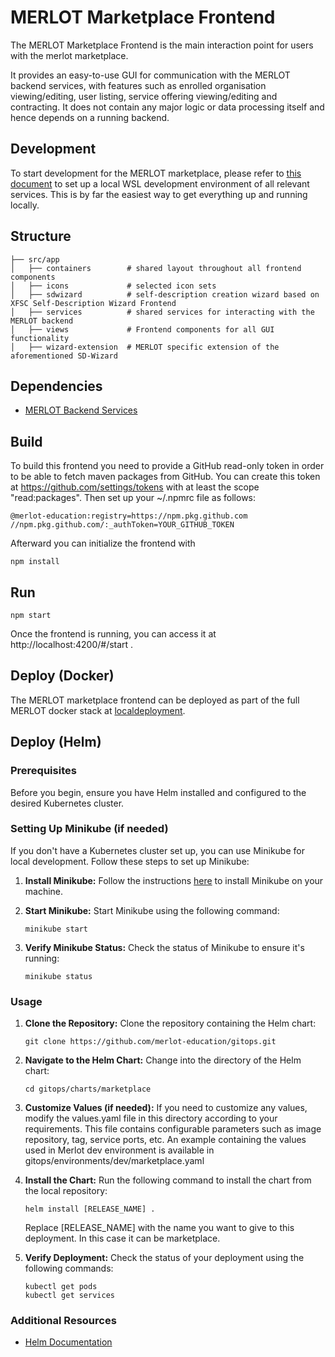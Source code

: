 # MERLOT Marketplace Frontend

The MERLOT Marketplace Frontend is the main interaction point for users with the merlot marketplace.

It provides an easy-to-use GUI for communication with the MERLOT backend services, with features such as enrolled organisation viewing/editing, user listing, service offering viewing/editing and contracting. It does not contain any major logic or data processing itself and hence depends on a running backend.

## Development

To start development for the MERLOT marketplace, please refer to [this document](https://github.com/merlot-education/.github/blob/main/Docs/DevEnv.md)
to set up a local WSL development environment of all relevant services.
This is by far the easiest way to get everything up and running locally.

## Structure


    ├── src/app
    │   ├── containers        # shared layout throughout all frontend components
    │   ├── icons             # selected icon sets
    │   ├── sdwizard          # self-description creation wizard based on XFSC Self-Description Wizard Frontend
    │   ├── services          # shared services for interacting with the MERLOT backend
    │   ├── views             # Frontend components for all GUI functionality 
    │   ├── wizard-extension  # MERLOT specific extension of the aforementioned SD-Wizard


## Dependencies
- [MERLOT Backend Services](https://github.com/merlot-education/localdeployment)

## Build

To build this frontend you need to provide a GitHub read-only token in order to be able to fetch maven packages from
GitHub. You can create this token at https://github.com/settings/tokens with at least the scope "read:packages".
Then set up your ~/.npmrc file as follows:

    @merlot-education:registry=https://npm.pkg.github.com
    //npm.pkg.github.com/:_authToken=YOUR_GITHUB_TOKEN

Afterward you can initialize the frontend with

    npm install

## Run

    npm start

Once the frontend is running, you can access it at http://localhost:4200/#/start .

## Deploy (Docker)

The MERLOT marketplace frontend can be deployed as part of the full MERLOT docker stack at
[localdeployment](https://github.com/merlot-education/localdeployment).

## Deploy (Helm)
### Prerequisites
Before you begin, ensure you have Helm installed and configured to the desired Kubernetes cluster.

### Setting Up Minikube (if needed)
If you don't have a Kubernetes cluster set up, you can use Minikube for local development. Follow these steps to set up Minikube:

1. **Install Minikube:**
   Follow the instructions [here](https://minikube.sigs.k8s.io/docs/start/) to install Minikube on your machine.

2. **Start Minikube:**
   Start Minikube using the following command:
   ```
   minikube start
   ```
3. **Verify Minikube Status:**
   Check the status of Minikube to ensure it's running:   
   ```
   minikube status
   ```

### Usage
1. **Clone the Repository:**
   Clone the repository containing the Helm chart:
   ```
   git clone https://github.com/merlot-education/gitops.git
   ```

2. **Navigate to the Helm Chart:**
   Change into the directory of the Helm chart:
   ```
   cd gitops/charts/marketplace
   ```

3. **Customize Values (if needed):**
   If you need to customize any values, modify the values.yaml file in this directory according to your requirements. This file contains configurable parameters such as image repository, tag, service ports, etc. An example containing the values used in Merlot dev environment is available in gitops/environments/dev/marketplace.yaml

4. **Install the Chart:**
   Run the following command to install the chart from the local repository:
   ```
   helm install [RELEASE_NAME] .
   ```
   Replace [RELEASE_NAME] with the name you want to give to this deployment. In this case it can be marketplace.

5. **Verify Deployment:**
   Check the status of your deployment using the following commands:
   ```
   kubectl get pods
   kubectl get services
   ```

### Additional Resources 
- [Helm Documentation](https://helm.sh/docs/)
